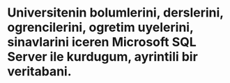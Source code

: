 # Universitenin bolumlerini, derslerini, ogrencilerini, ogretim uyelerini, sinavlarini iceren Microsoft SQL Server ile kurdugum, ayrintili bir veritabani.
